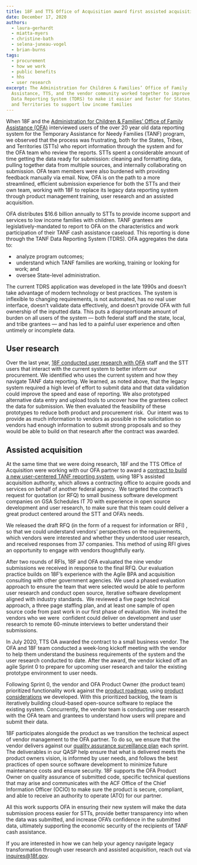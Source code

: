 ```yaml
---
title: 18F and TTS Office of Acquisition award first assisted acquisition
date: December 17, 2020
authors:
  - laura-gerhardt
  - miatta-myers
  - christine-bath
  - selena-juneau-vogel
  - brian-burns
tags:
  - procurement
  - how we work
  - public benefits
  - hhs
  - user research
excerpt: The Administration for Children & Families’ Office of Family
  Assistance, TTS, and the vendor community worked together to improve the TANF
  Data Reporting System (TDRS) to make it easier and faster for States, Tribes,
  and Territories to support low income families
---
```

When 18F and the [Administration for Children & Families’ Office of Family Assistance (OFA)](https://www.acf.hhs.gov/ofa) interviewed users of the over 20 year old data reporting system for the Temporary Assistance for Needy Families (TANF) program, we observed that the process was frustrating, both for the States, Tribes, and Territories (STTs) who report information through the system and for the OFA team who review the reports. STTs spent a considerable amount of time getting the data ready for submission: cleaning and formatting data, pulling together data from multiple sources, and internally collaborating on submission. OFA team members were also burdened with providing feedback manually via email. Now, OFA is on the path to a more streamlined, efficient submission experience for both the STTs and their own team, working with 18F to replace its legacy data reporting system through product management training, user research and an assisted acquisition.

OFA distributes $16.6 billion annually to STTs to provide income support and services to low income families with children. TANF grantees are legislatively-mandated to report to OFA on the characteristics and work participation of their TANF cash assistance caseload. This reporting is done through the TANF Data Reporting System (TDRS). OFA aggregates the data to:

*  analyze program outcomes;
*  understand which TANF families are working, training or looking for work; and
*  oversee State-level administration.

The current TDRS application was developed in the late 1990s and doesn’t take advantage of modern technology or best practices. The system is inflexible to changing requirements, is not automated, has no real user interface, doesn’t validate data effectively, and doesn’t provide OFA with full ownership of the inputted data. This puts a disproportionate amount of burden on all users of the system — both federal staff and the state, local, and tribe grantees — and has led to a painful user experience and often untimely or incomplete data.

## User research

Over the last year, [18F conducted user research with OFA](https://github.com/HHS/TANF-app/blob/main/docs/User-Research/Overview%20of%20Research%20Activities.md) staff and the STT users that interact with the current system to better inform our procurement. We identified who uses the current system and how they navigate TANF data reporting. We learned, as noted above, that the legacy system required a high level of effort to submit data and that data validation could improve the speed and ease of reporting. We also prototyped alternative data entry and upload tools to uncover how the grantees collect the data for submission. We then evaluated the feasibility of these prototypes to reduce both product and procurement risk.  Our intent was to provide as much information to vendors as possible in the solicitation so vendors had enough information to submit strong proposals and so they would be able to build on that research after the contract was awarded.

## Assisted acquisition

At the same time that we were doing research, 18F and the TTS Office of Acquisition were working with our OFA partner to award a [contract to build a new user-centered TANF reporting system](https://github.com/18F/tdrs-app-rfq), using 18F’s assisted acquisition authority, which allows a contracting office to acquire goods and services on behalf of another federal agency.  We targeted the contract’s request for quotation (or RFQ) to small business software development companies on GSA Schedules IT 70 with experience in open source development and user research, to make sure that this team could deliver a great product centered around the STT and OFA’s needs.  

We released the draft RFQ (in the form of a request for information or RFI) , so that we could understand vendors' perspectives on the requirements, which vendors were interested and whether they understood user research, and received responses from 37 companies. This method of using RFI gives an opportunity to engage with vendors thoughtfully early. 

After two rounds of RFIs, 18F and OFA evaluated the nine vendor submissions we received in response to the final RFQ. Our evaluation practice builds on 18F’s experience with the Agile BPA and acquisition consulting with other government agencies. We used a phased evaluation approach to ensure the team that were selected would be able to perform user research and conduct open source, iterative software development aligned with industry standards.  We reviewed a five page technical approach, a three page staffing plan, and at least one sample of open source code from past work in our first phase of evaluation. We invited the vendors who we were  confident could deliver on development and user research to remote 60-minute interviews to better understand their submissions.  

In July 2020, TTS OA awarded the contract to a small business vendor. The OFA and 18F team conducted a week-long kickoff meeting with the vendor to help them understand the business requirements of the system and the user research conducted to date. After the award, the vendor kicked off an agile Sprint 0 to prepare for upcoming user research and tailor the existing prototype environment to user needs. 

Following Sprint 0, the vendor and OFA Product Owner (the product team) prioritized functionality work against the [product roadmap](https://github.com/HHS/TANF-app/blob/main/docs/Product-Strategy/Roadmap-and-Backlog.md), using [product considerations](https://github.com/HHS/TANF-app/blob/main/docs/Product-Strategy/Considerations-and-Planning.md) we developed. With this prioritized backlog, the team is iteratively building cloud-based open-source software to replace the existing system. Concurrently, the vendor team is conducting user research with the OFA team and grantees to understand how users will prepare and submit their data. 

18F participates alongside the product as we transition the technical aspect of vendor management to the OFA partner. To do so, we ensure that the vendor delivers against our [quality assurance surveillance plan](https://github.com/18F/tdrs-app-rfq/blob/main/Final-RFQ/FINAL-TDRS-software-development-RFQ.md#32-quality-assurance-surveillance-plan-qasp) each sprint. The deliverables in our QASP help ensure that what is delivered meets the product owners vision, is informed by user needs, and follows the best practices of open source software development to minimize future maintenance costs and ensure security. 18F supports the OFA Product Owner on quality assurance of submitted code, specific technical questions that may arise and communicates with the ACF Office of the Chief Information Officer (OCIO) to make sure the product is secure, compliant, and able to receive an authority to operate (ATO) for our partner.

All this work supports OFA in ensuring their new system will make the data submission process easier for STTs, provide better transparency into when the data was submitted, and increase OFA’s confidence in the submitted data, ultimately supporting the economic security of the recipients of TANF cash assistance.

If you are interested in how we can help your agency navigate legacy transformation through user research and assisted acquisition, reach out via [inquires@18f.gov](mailto:inquires@18f.gov).
